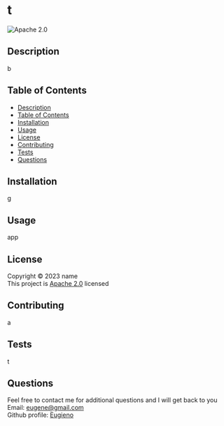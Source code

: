 # t
  ![Apache 2.0](https://img.shields.io/badge/License-Apache%202.0-blue) 
  
  
  ## Description
  b 
  
  ## Table of Contents
  * [Description](#description)
  * [Table of Contents](#table-of-contents)
  * [Installation](#installation)
  * [Usage](#usage)
  * [License](#license)
  * [Contributing](#contributing)
  * [Tests](#tests)
  * [Questions](#questions)
  
  
  ## Installation
  g
  
  ## Usage
  app
  
  ## License
  Copyright &copy; 2023 name       
  This project is [Apache 2.0](../my-readme-maker/assets/license-notice/apache.md) licensed
  
  ## Contributing
  a
  
  ## Tests
  t
  
  ## Questions
  Feel free to contact me for additional questions and I will get back to you  
  Email: [eugene@gmail.com](#)       
  Github profile: [Eugieno](https://github.com/Eugieno)
